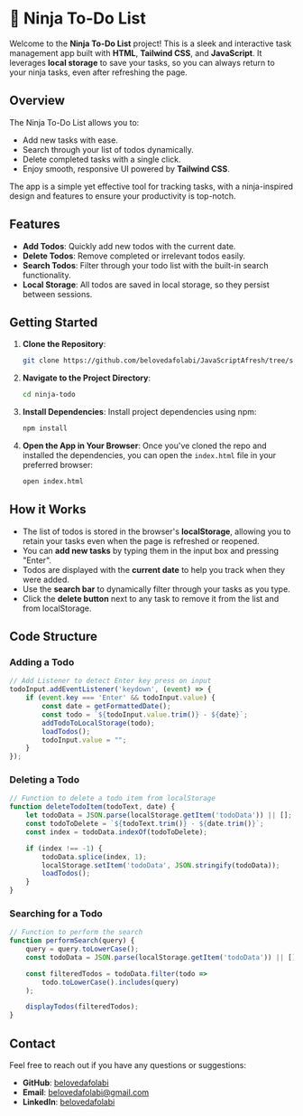 # 🥷 Ninja To-Do List

Welcome to the **Ninja To-Do List** project! This is a sleek and interactive task management app built with **HTML**, **Tailwind CSS**, and **JavaScript**. It leverages **local storage** to save your tasks, so you can always return to your ninja tasks, even after refreshing the page.

## Overview

The Ninja To-Do List allows you to:

- Add new tasks with ease.
- Search through your list of todos dynamically.
- Delete completed tasks with a single click.
- Enjoy smooth, responsive UI powered by **Tailwind CSS**.

The app is a simple yet effective tool for tracking tasks, with a ninja-inspired design and features to ensure your productivity is top-notch.

## Features

- **Add Todos**: Quickly add new todos with the current date.
- **Delete Todos**: Remove completed or irrelevant todos easily.
- **Search Todos**: Filter through your todo list with the built-in search functionality.
- **Local Storage**: All todos are saved in local storage, so they persist between sessions.

## Getting Started

1. **Clone the Repository**:
    ```bash
    git clone https://github.com/belovedafolabi/JavaScriptAfresh/tree/simpleTodo
    ```
2. **Navigate to the Project Directory**:
    ```bash
    cd ninja-todo
    ```
3. **Install Dependencies**:
    Install project dependencies using npm:
    ```bash
    npm install
    ```
4. **Open the App in Your Browser**:
    Once you've cloned the repo and installed the dependencies, you can open the `index.html` file in your preferred browser:
    ```bash
    open index.html
    ```

## How it Works

- The list of todos is stored in the browser's **localStorage**, allowing you to retain your tasks even when the page is refreshed or reopened.
- You can **add new tasks** by typing them in the input box and pressing "Enter".
- Todos are displayed with the **current date** to help you track when they were added.
- Use the **search bar** to dynamically filter through your tasks as you type.
- Click the **delete button** next to any task to remove it from the list and from localStorage.

## Code Structure

### Adding a Todo

```javascript
// Add Listener to detect Enter key press on input
todoInput.addEventListener('keydown', (event) => {
    if (event.key === 'Enter' && todoInput.value) {
        const date = getFormattedDate();
        const todo = `${todoInput.value.trim()} - ${date}`;
        addTodoToLocalStorage(todo);
        loadTodos();
        todoInput.value = "";
    }
});
```

### Deleting a Todo

```javascript
// Function to delete a todo item from localStorage
function deleteTodoItem(todoText, date) {
    let todoData = JSON.parse(localStorage.getItem('todoData')) || [];
    const todoToDelete = `${todoText.trim()} - ${date.trim()}`;
    const index = todoData.indexOf(todoToDelete);

    if (index !== -1) {
        todoData.splice(index, 1);
        localStorage.setItem('todoData', JSON.stringify(todoData));
        loadTodos();
    }
}
```

### Searching for a Todo

```javascript
// Function to perform the search
function performSearch(query) {
    query = query.toLowerCase();
    const todoData = JSON.parse(localStorage.getItem('todoData')) || [];

    const filteredTodos = todoData.filter(todo => 
        todo.toLowerCase().includes(query)
    );

    displayTodos(filteredTodos);
}
```

## Contact

Feel free to reach out if you have any questions or suggestions:

- **GitHub**: [belovedafolabi](https://github.com/belovedafolabi)
- **Email**: [belovedafolabi@gmail.com](mailto:belovedafolabi@gmail.com)
- **LinkedIn**: [belovedafolabi](https://www.linkedin.com/in/beloved-afolabi)